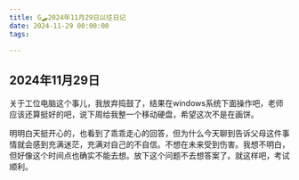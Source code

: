 ```yaml
---
title: G🛹2024年11月29日以往日记
date: 2024-11-29 00:00:00
tags:

---
```


## 2024年11月29日
关于工位电脑这个事儿，我放弃捣鼓了，结果在windows系统下面操作吧，老师应该还算挺好的吧，说下周给我整一个移动硬盘，希望这次不是在画饼。

明明白天挺开心的，也看到了乖乖走心的回答，但为什么今天聊到告诉父母这件事情就会感到充满迷茫，充满对自己的不自信。不想在未来受到伤害。我想不明白，但好像这个时间点也确实不能去想。放下这个问题不去想答案了。就这样吧，考试顺利。